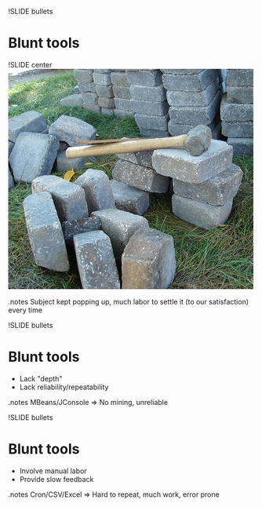!SLIDE bullets
# Blunt tools #

!SLIDE center
![blunt tools](blunt_tools.jpg)

.notes Subject kept popping up, much labor to settle it (to our satisfaction) every time

!SLIDE bullets
# Blunt tools #

* Lack "depth"
* Lack reliability/repeatability

.notes MBeans/JConsole => No mining, unreliable

!SLIDE bullets
# Blunt tools #

* Involve manual labor
* Provide slow feedback

.notes Cron/CSV/Excel => Hard to repeat, much work, error prone
